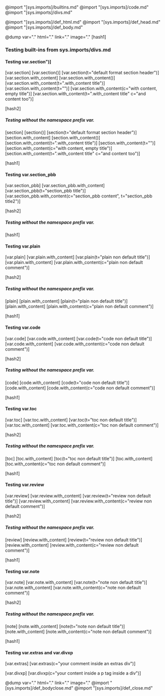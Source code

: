 @import "[sys.imports]/builtins.md"
@import "[sys.imports]/code.md"
@import "[sys.imports]/divs.md"

@import "[sys.imports]/def_html.md"
@import "[sys.imports]/def_head.md"
@import "[sys.imports]/def_body.md"

@dump var="." html="." link="." image="."
[hash1]
### Testing built-ins from sys.imports/divs.md

#### Testing var.section")]
[var.section]
[var.section()]
[var.section(t="default format section header")]
[var.section.with_content]
[var.section.with_content()]
[var.section.with_content(t=".with_content title")]
[var.section.with_content(t="")]
[var.section.with_content(c="with content, empty title")]
[var.section.with_content(t=".with_content title" c="and content too")]

[hash2]
##### Testing without the namespace prefix var.
[section]
[section()]
[section(t="default format section header")]
[section.with_content]
[section.with_content()]
[section.with_content(t=".with_content title")]
[section.with_content(t="")]
[section.with_content(c="with content, empty title")]
[section.with_content(t=".with_content title" c="and content too")]

[hash1]
#### Testing var.section_pbb
[var.section_pbb]
[var.section_pbb.with_content]
[var.section_pbb(t="section_pbb title")]
[var.section_pbb.with_content(c="section_pbb content", t="section_pbb title2")]

[hash2]
##### Testing without the namespace prefix var.

[hash1]
#### Testing var.plain

[var.plain]
[var.plain.with_content]
[var.plain(t="plain non default title")]
[var.plain.with_content]
[var.plain.with_content(c="plain non default comment")]

[hash2]
##### Testing without the namespace prefix var.
[plain]
[plain.with_content]
[plain(t="plain non default title")]
[plain.with_content]
[plain.with_content(c="plain non default comment")]

[hash1]
#### Testing var.code

[var.code]
[var.code.with_content]
[var.code(t="code non default title")]
[var.code.with_content]
[var.code.with_content(c="code non default comment")]

[hash2]
##### Testing without the namespace prefix var.

[code]
[code.with_content]
[code(t="code non default title")]
[code.with_content]
[code.with_content(c="code non default comment")]

[hash1]
#### Testing var.toc
[var.toc]
[var.toc.with_content]
[var.toc(t="toc non default title")]
[var.toc.with_content]
[var.toc.with_content(c="toc non default comment")]


[hash2]
##### Testing without the namespace prefix var.
[toc]
[toc.with_content]
[toc(t="toc non default title")]
[toc.with_content]
[toc.with_content(c="toc non default comment")]

[hash1]
#### Testing var.review
[var.review]
[var.review.with_content]
[var.review(t="review non default title")]
[var.review.with_content]
[var.review.with_content(c="review non default comment")]

[hash2]
##### Testing without the namespace prefix var.
[review]
[review.with_content]
[review(t="review non default title")]
[review.with_content]
[review.with_content(c="review non default comment")]

[hash1]
#### Testing var.note
[var.note]
[var.note.with_content]
[var.note(t="note non default title")]
[var.note.with_content]
[var.note.with_content(c="note non default comment")]

[hash2]
##### Testing without the namespace prefix var.
[note]
[note.with_content]
[note(t="note non default title")]
[note.with_content]
[note.with_content(c="note non default comment")]

[hash1]
#### Testing var.extras and var.divxp
[var.extras]
[var.extras(c="your comment inside an extras div")]

[var.divxp]
[var.divxp(c="your content inside a p tag inside a div")]

@dump var="." html="." link="." image="."
@import "[sys.imports]/def_bodyclose.md"
@import "[sys.imports]/def_close.md"
